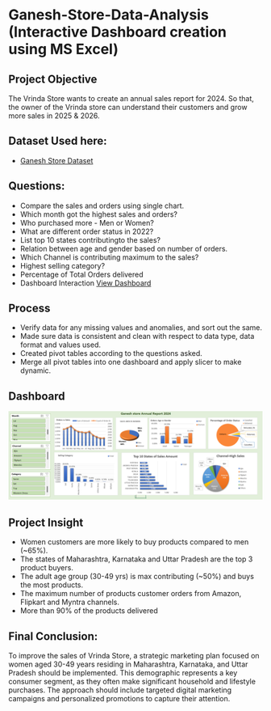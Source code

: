 # Ganesh-Store-Data-Analysis (Interactive Dashboard creation using MS Excel)
## Project Objective
The Vrinda Store wants to create an annual sales report for 2024. So that, the owner of the Vrinda store can understand their customers and grow more sales in 2025 & 2026.
## Dataset Used here:
- <a href="https://github.com/Lalithrajr/Store-Data-AnalysisDashBoard/blob/main/Ganesh%20Store%20Data%20Analysis.xlsx">Ganesh Store Dataset</a>
## Questions:
- Compare the sales and orders using single chart.
- Which month got the highest sales and orders?
- Who purchased more - Men or Women?
- What are different order status in 2022?
- List top 10 states contributingto the sales?
- Relation between age and gender based on number of orders.
- Which Channel is contributing maximum to the sales?
- Highest selling category?
- Percentage of Total Orders delivered
- Dashboard Interaction <a href="">View Dashboard</a>
## Process
- Verify data for any missing values and anomalies, and sort out the same.
- Made sure data is consistent and clean with respect to data type, data format and values used.
- Created pivot tables according to the questions asked.
- Merge all pivot tables into one dashboard and apply slicer to make dynamic.
## Dashboard
![Data analysis dashboard image](https://github.com/Lalithrajr/Store-Data-Analysis-DashBoard/blob/eee042fc1a8046a752f953d27ed545d06cbadeb0/Data%20Analysis%20Dashboard%20Image.png)
## Project Insight
- Women customers are more likely to buy products compared to men (~65%).
- The states of Maharashtra, Karnataka and Uttar Pradesh are the top 3 product buyers.
- The adult age group (30-49 yrs) is max contributing (~50%) and buys the most products.
- The maximum number of products customer orders from Amazon, Flipkart and Myntra channels.
- More than 90% of the products delivered
## Final Conclusion:
To improve the sales of Vrinda Store, a strategic marketing plan focused on women aged 30-49 years residing in Maharashtra, Karnataka, and Uttar Pradesh should be implemented. This demographic represents a key consumer segment, as they often make significant household and lifestyle purchases. The approach should include targeted digital marketing campaigns and personalized promotions to capture their attention.
